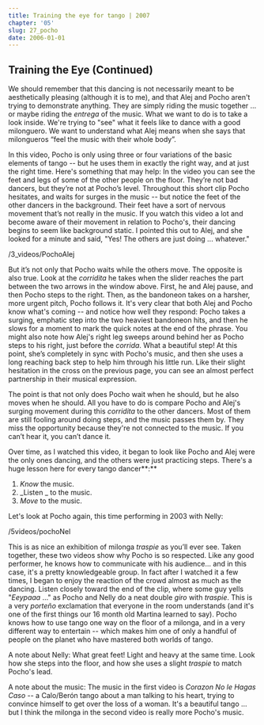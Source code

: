 ```yaml
---
title: Training the eye for tango | 2007
chapter: '05'
slug: 27_pocho
date: 2006-01-01
---
```


## Training the Eye (Continued)

We should remember that this dancing is not necessarily meant to be aesthetically pleasing (although it is to me), and that Alej and Pocho aren't trying to demonstrate anything. They are simply riding the music together ... or maybe riding the _entrega_ of the music. What we want to do is to take a look inside. We're trying to "see" what it feels like to dance with a good milonguero. We want to understand what Alej means when she says that milongueros “feel the music with their whole body”.

In this video, Pocho is only using three or four variations of the basic elements of tango -- but he uses them in exactly the right way, and at just the right time. Here's something that may help: In the video you can see the feet and legs of some of the other people on the floor. They’re not bad dancers, but they’re not at Pocho’s level. Throughout this short clip Pocho hesitates, and waits for surges in the music -- but notice the feet of the other dancers in the background. Their feet have a sort of nervous movement that’s not really in the music. If you watch this video a lot and become aware of their movement in relation to Pocho's, their dancing begins to seem like background static. I pointed this out to Alej, and she looked for a minute and said, "Yes! The others are just doing ... whatever."


/3_videos/PochoAlej


But it’s not only that Pocho waits while the others move. The opposite is also true. Look at the _corridita_ he takes when the slider reaches the part between the two arrows in the window above. First, he and Alej pause, and then Pocho steps to the right. Then, as the bandoneon takes on a harsher, more urgent pitch, Pocho follows it. It's very clear that both Alej and Pocho know what's coming -- and notice how well they respond: Pocho takes a surging, emphatic step into the two heaviest bandoneon hits, and then he slows for a moment to mark the quick notes at the end of the phrase. You might also note how Alej's right leg sweeps around behind her as Pocho steps to his right, just before the _corrida_. What a beautiful step! At this point, she’s completely in sync with Pocho's music, and then she uses a long reaching back step to help him through his little run. Like their slight hesitation in the cross on the previous page, you can see an almost perfect partnership in their musical expression.

The point is that not only does Pocho wait when he should, but he also moves when he should. All you have to do is compare Pocho and Alej's surging movement during this _corridita_ to the other dancers. Most of them are still fooling around doing steps, and the music passes them by. They miss the opportunity because they're not connected to the music. If you can’t hear it, you can’t dance it.

Over time, as I watched this video, it began to look like Pocho and Alej were the only ones dancing, and the others were just practicing steps. There's a huge lesson here for every tango dancer**:**

1. _Know_  the music.
2. _Listen _ to the music.
3. _Move_  to the music.

Let's look at Pocho again, this time performing in 2003 with Nelly:

/5videos/pochoNel

This is as nice an exhibition of milonga _traspie_ as you’ll ever see. Taken together, these two videos show why Pocho is so respected. Like any good performer, he knows how to communicate with his audience... and in this case, it's a pretty knowledgeable group. In fact after I watched it a few times, I began to enjoy the reaction of the crowd almost as much as the dancing. Listen closely toward the end of the clip, where some guy yells "_Eeypaaa_ ..." as Pocho and Nelly do a neat double _giro_ with _traspie_. This is a very _porteño_ exclamation that everyone in the room understands (and it's one of the first things our 16 month old Martina learned to say). Pocho knows how to use tango one way on the floor of a milonga, and in a very different way to entertain -- which makes him one of only a handful of people on the planet who have mastered both worlds of tango.

A note about Nelly: What great feet! Light and heavy at the same time. Look how she steps into the floor, and how she uses a slight _traspie_ to match Pocho's lead.

A note about the music: The music in the first video is _Corazon No le Hagas Caso_ -- a Calo/Berón tango about a man talking to his heart, trying to convince himself to get over the loss of a woman. It's a beautiful tango ... but I think the milonga in the second video is really more Pocho's music.